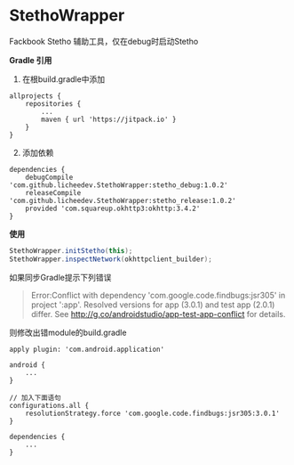 # StethoWrapper
Fackbook Stetho 辅助工具，仅在debug时启动Stetho

**Gradle 引用**

1. 在根build.gradle中添加

```
allprojects {
    repositories {
        ...
        maven { url 'https://jitpack.io' }
    }
}
```

2. 添加依赖

```
dependencies {
    debugCompile 'com.github.licheedev.StethoWrapper:stetho_debug:1.0.2'
    releaseCompile 'com.github.licheedev.StethoWrapper:stetho_release:1.0.2'
    provided 'com.squareup.okhttp3:okhttp:3.4.2'
}
```

**使用**

```java
StethoWrapper.initStetho(this);
StethoWrapper.inspectNetwork(okhttpclient_builder);
```


如果同步Gradle提示下列错误

> Error:Conflict with dependency 'com.google.code.findbugs:jsr305' in project ':app'. Resolved versions for app (3.0.1) and test app (2.0.1) differ. See http://g.co/androidstudio/app-test-app-conflict for details.

则修改出错module的build.gradle

```
apply plugin: 'com.android.application'

android {
    ...
}

// 加入下面语句
configurations.all {
    resolutionStrategy.force 'com.google.code.findbugs:jsr305:3.0.1'
}

dependencies {
    ...
}

```


